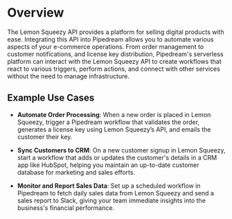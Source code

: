# Overview

The Lemon Squeezy API provides a platform for selling digital products with ease. Integrating this API into Pipedream allows you to automate various aspects of your e-commerce operations. From order management to customer notifications, and license key distribution, Pipedream's serverless platform can interact with the Lemon Squeezy API to create workflows that react to various triggers, perform actions, and connect with other services without the need to manage infrastructure.

## Example Use Cases

- **Automate Order Processing**: When a new order is placed in Lemon Squeezy, trigger a Pipedream workflow that validates the order, generates a license key using Lemon Squeezy’s API, and emails the customer their key.

- **Sync Customers to CRM**: On a new customer signup in Lemon Squeezy, start a workflow that adds or updates the customer's details in a CRM app like HubSpot, helping you maintain an up-to-date customer database for marketing and sales efforts.

- **Monitor and Report Sales Data**: Set up a scheduled workflow in Pipedream to fetch daily sales data from Lemon Squeezy and send a sales report to Slack, giving your team immediate insights into the business's financial performance.
